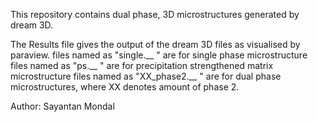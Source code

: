 This repository contains dual phase, 3D microstructures generated by dream 3D.

The Results file gives the output of the dream 3D files as visualised by paraview.
files named as "single.__ " are for single phase microstructure
files named as "ps.__ " are for precipitation strengthened matrix microstructure
files named as "XX_phase2.__ " are for dual phase microstructures, where XX denotes amount of phase 2. 


Author: Sayantan Mondal 
